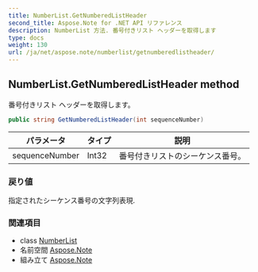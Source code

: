 ```yaml
---
title: NumberList.GetNumberedListHeader
second_title: Aspose.Note for .NET API リファレンス
description: NumberList 方法. 番号付きリスト ヘッダーを取得します
type: docs
weight: 130
url: /ja/net/aspose.note/numberlist/getnumberedlistheader/
---
```

## NumberList.GetNumberedListHeader method

番号付きリスト ヘッダーを取得します。

```csharp
public string GetNumberedListHeader(int sequenceNumber)
```

| パラメータ | タイプ | 説明 |
| --- | --- | --- |
| sequenceNumber | Int32 | 番号付きリストのシーケンス番号。 |

### 戻り値

指定されたシーケンス番号の文字列表現.

### 関連項目

* class [NumberList](../)
* 名前空間 [Aspose.Note](../../numberlist/)
* 組み立て [Aspose.Note](../../../)


